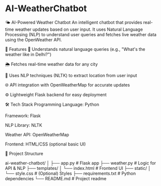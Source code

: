 # AI-WeatherChatbot
🌤️ AI-Powered Weather Chatbot
An intelligent chatbot that provides real-time weather updates based on user input. It uses Natural Language Processing (NLP) to understand user queries and fetches live weather data using the OpenWeather API.

🚀 Features
💬 Understands natural language queries (e.g., "What's the weather like in Delhi?")

🌦 Fetches real-time weather data for any city

🧠 Uses NLP techniques (NLTK) to extract location from user input

🌐 API integration with OpenWeatherMap for accurate updates

⚙️ Lightweight Flask backend for easy deployment

🛠️ Tech Stack
Programming Language: Python

Framework: Flask

NLP Library: NLTK

Weather API: OpenWeatherMap

Frontend: HTML/CSS (optional basic UI)

📁 Project Structure

ai-weather-chatbot/
│
├── app.py                 # Flask app
├── weather.py             # Logic for API & NLP
├── templates/
│   └── index.html         # Frontend UI
├── static/
│   └── style.css          # (Optional) Styles
├── requirements.txt       # Python dependencies
└── README.md              # Project readme